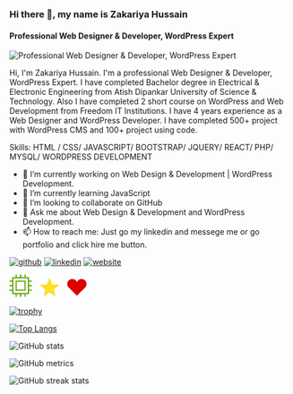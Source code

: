 ### Hi there 👋, my name is Zakariya Hussain
#### Professional Web Designer & Developer, WordPress Expert
![Professional Web Designer & Developer, WordPress Expert](https://media.licdn.com/dms/image/D5616AQGZ0bWVBxlFIA/profile-displaybackgroundimage-shrink_350_1400/0/1711107696103?e=1720656000&v=beta&t=-XI0WirfD3oZ98Q1-MUg7pee9fKKnZsfP271vEmkLqw)

Hi, I'm Zakariya Hussain. I'm a professional Web Designer & Developer, WordPress Expert. I have completed Bachelor degree in Electrical & Electronic Engineering from Atish Dipankar University of Science & Technology. Also I have completed 2 short course on WordPress and Web  Development from Freedom IT Institutions. I have 4 years experience as a Web Designer and WordPress Developer. I have completed 500+ project with WordPress CMS and 100+ project using code.

Skills: HTML / CSS/ JAVASCRIPT/ BOOTSTRAP/ JQUERY/ REACT/ PHP/ MYSQL/  WORDPRESS DEVELOPMENT

- 🔭 I’m currently working on Web Design & Development | WordPress Development. 
- 🌱 I’m currently learning JavaScript 
- 👯 I’m looking to collaborate on GitHub 
- 💬 Ask me about Web Design & Development and WordPress Development. 
- 📫 How to reach me: Just go my linkedin and messege me or go portfolio and click hire me button. 


[<img src='https://cdn.jsdelivr.net/npm/simple-icons@3.0.1/icons/github.svg' alt='github' height='40'>](https://github.com/ZakariyaHussain)  [<img src='https://cdn.jsdelivr.net/npm/simple-icons@3.0.1/icons/linkedin.svg' alt='linkedin' height='40'>](https://www.linkedin.com/in/zakariya-hussain/)  [<img src='https://cdn.jsdelivr.net/npm/simple-icons@3.0.1/icons/icloud.svg' alt='website' height='40'>](https://sunny-cascaron-ef7cc8.netlify.app/)  

<a href='https://docs.github.com/en/developers'><img src='https://raw.githubusercontent.com/acervenky/animated-github-badges/master/assets/devbadge.gif' width='40' height='40'></a> <a href='https://stars.github.com/'><img src='https://raw.githubusercontent.com/acervenky/animated-github-badges/master/assets/starbadge.gif' width='35' height='35'></a> <a href='https://docs.github.com/en/github/supporting-the-open-source-community-with-github-sponsors'><img src='https://raw.githubusercontent.com/acervenky/animated-github-badges/master/assets/sponsorbadge.gif' width='35' height='35'></a> 

[![trophy](https://github-profile-trophy.vercel.app/?username=ZakariyaHussain)](https://github.com/ryo-ma/github-profile-trophy)

[![Top Langs](https://github-readme-stats.vercel.app/api/top-langs/?username=ZakariyaHussain)](https://github.com/anuraghazra/github-readme-stats)

![GitHub stats](https://github-readme-stats.vercel.app/api?username=ZakariyaHussain&show_icons=true)  

![GitHub metrics](https://metrics.lecoq.io/ZakariyaHussain)  

![GitHub streak stats](https://streak-stats.demolab.com/?user=ZakariyaHussain)  

